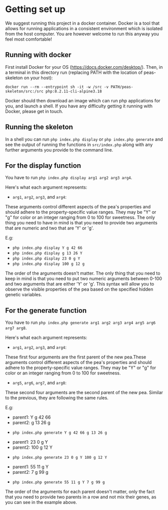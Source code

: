# Getting set up

We suggest running this project in a docker container. Docker is a tool that allows for running applications in a
consistent environment which is isolated from the host computer. You are however welcome to run this anyway you feel most
comfortable!

## Running with docker

First install Docker for your OS (https://docs.docker.com/desktop/). Then, in a terminal in this directory run (replacing
PATH with the location of peas-skeleton on your host):

`docker run --rm --entrypoint sh -it -w /src -v PATH/peas-skeleton/src:/src php:8.2.11-cli-alpine3.18`

Docker should then download an image which can run php applications for you, and launch a shell. If you have any difficulty
getting it running with Docker, please get in touch.

## Running the skeleton

In a shell you can run `php index.php display` or `php index.php generate` and see the output of running the functions
in `src/index.php` along with any further arguments you provide to the command line.

## For the display function

You have to run `php index.php display arg1 arg2 arg3 arg4`.

Here's what each argument represents:

- `arg1`, `arg2`, `arg3`, and `arg4`:
  
These arguments control different aspects of the pea's properties and should adhere to the property-specific value ranges.
They may be "Y" or "g" for color or an integer ranging from 0 to 100 for sweetness.
The only thing you need to have in mind is that you need to provide two arguments that are numeric and two that are 'Y' or 'g'.

E.g:

- `php index.php display Y g 42 66`
- `php index.php display g 13 26 Y`
- `php index.php display 23 0 g Y`
- `php index.php display 100 g 12 g`

The order of the arguments doesn't matter. The only thing that you need to keep in mind is that you need to put two numeric
arguments between 0-100 and two arguments that are either 'Y' or 'g'.
This syntax will allow you to observe the visible properties of the pea based on the specified hidden genetic variables.

## For the generate function

You have to run `php index.php generate arg1 arg2 arg3 arg4 arg5 arg6 arg7 arg8`.

Here's what each argument represents:

- `arg1`, `arg2`, `arg3`, and `arg4`:
 
These first four arguments are the first parent of the new pea.These arguments control different aspects of the pea's properties and should adhere to the property-specific value ranges.
They may be "Y" or "g" for color or an integer ranging from 0 to 100 for sweetness.

- `arg5`, `arg6`, `arg7`, and `arg8`:

These second four arguments are the second parent of the new pea. Similar to the previous, they are following the same rules.

E.g:

+ parent1: Y g 42 66
+ parent2: g 13 26 g
- `php index.php generate Y g 42 66 g 13 26 g`

+ parent1: 23 0 g Y
+ parent2: 100 g 12 Y
- `php index.php generate 23 0 g Y 100 g 12 Y`
  
+ parent1: 55 11 g Y
+ parent2: 7 g 99 g
- `php index.php generate 55 11 g Y 7 g 99 g`
  
The order of the arguments for each parent doesn't matter, only the fact that you need to provide
two parents in a row and not mix their genes, as you can see in the example above.
